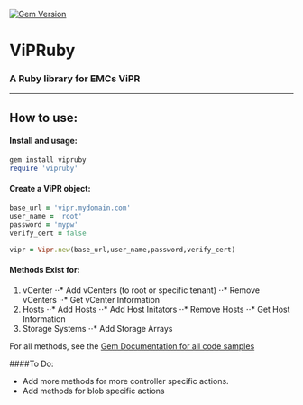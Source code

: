 [![Gem Version](https://badge.fury.io/rb/vipruby.svg)](http://badge.fury.io/rb/vipruby)  

# ViPRuby
### A Ruby library for EMCs ViPR
------

## How to use:

#### Install and usage:
```ruby
gem install vipruby  
require 'vipruby'
```

#### Create a ViPR object:
```ruby
base_url = 'vipr.mydomain.com'
user_name = 'root'
password = 'mypw'
verify_cert = false

vipr = Vipr.new(base_url,user_name,password,verify_cert)
   ```

#### Methods Exist for:
1. vCenter
⋅⋅* Add vCenters (to root or specific tenant)
⋅⋅* Remove vCenters
⋅⋅* Get vCenter Information
2. Hosts
⋅⋅* Add Hosts
⋅⋅* Add Host Initators
⋅⋅* Remove Hosts
⋅⋅* Get Host Information
3. Storage Systems
⋅⋅* Add Storage Arrays

For all methods, see the [Gem Documentation for all code samples](http://rubygems.org/gems/vipruby)

####To Do:
* Add more methods for more controller specific actions.
* Add methods for blob specific actions